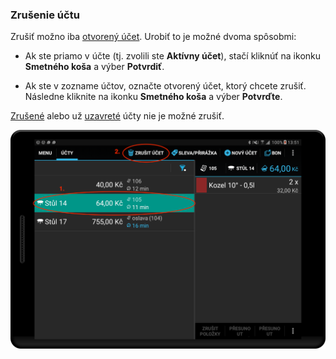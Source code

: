 ### Zrušenie účtu

Zrušiť možno iba [otvorený účet](#Otvorený). Urobiť to je možné dvoma spôsobmi:

* Ak ste priamo v účte \(tj. zvolili ste **Aktívny účet**\), stačí kliknúť na ikonku **Smetného koša** a výber **Potvrdiť**. 

* Ak ste v zozname účtov, označte otvorený účet, ktorý chcete zrušiť. Následne kliknite na ikonku **Smetného koša** a výber **Potvrďte**.

[Zrušené](http://docs.papayapos.sk/sk/sprava_uctov/praca_s_uctom.html#stav-tu) alebo už [uzavreté](http://docs.papayapos.sk/sk/sprava_uctov/praca_s_uctom.html#stav-tu) účty nie je možné zrušiť.

![](/assets/delete.png)

